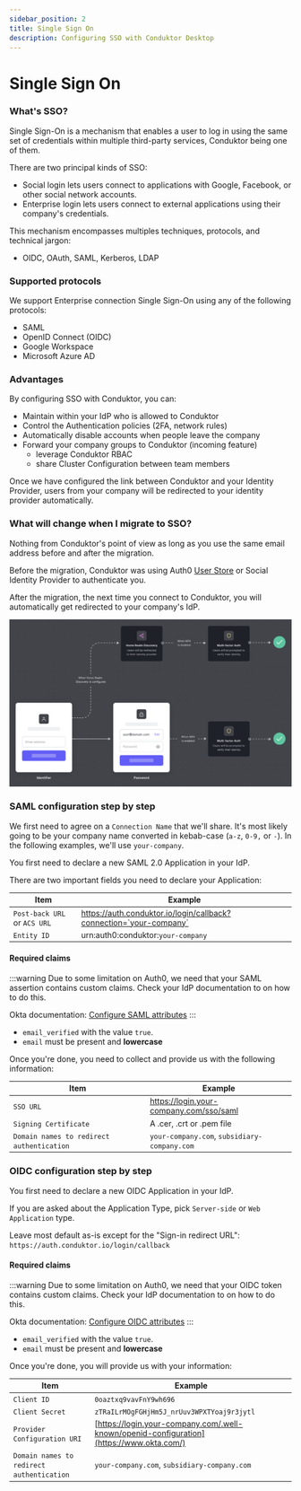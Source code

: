 ```yaml
---
sidebar_position: 2
title: Single Sign On
description: Configuring SSO with Conduktor Desktop
---
```


# Single Sign On

### What's SSO?

Single Sign-On is a mechanism that enables a user to log in using the same set of credentials within multiple third-party services, Conduktor being one of them.

There are two principal kinds of SSO:

- Social login lets users connect to applications with Google, Facebook, or other social network accounts.
- Enterprise login lets users connect to external applications using their company's credentials.

This mechanism encompasses multiples techniques, protocols, and technical jargon:

- OIDC, OAuth, SAML, Kerberos, LDAP

### Supported protocols

We support Enterprise connection Single Sign-On using any of the following protocols:

- SAML
- OpenID Connect (OIDC)
- Google Workspace
- Microsoft Azure AD

### Advantages

By configuring SSO with Conduktor, you can:

- Maintain within your IdP who is allowed to Conduktor
- Control the Authentication policies (2FA, network rules)
- Automatically disable accounts when people leave the company
- Forward your company groups to Conduktor (incoming feature)
  - leverage Conduktor RBAC
  - share Cluster Configuration between team members

Once we have configured the link between Conduktor and your Identity Provider, users from your company will be redirected to your identity provider automatically.

### What will change when I migrate to SSO?

Nothing from Conduktor's point of view as long as you use the same email address before and after the migration.

Before the migration, Conduktor was using Auth0 [User Store](https://auth0.com/docs/authenticate/database-connections/auth0-user-store) or Social Identity Provider to authenticate you.

After the migration, the next time you connect to Conduktor, you will automatically get redirected to your company's IdP.

![Your users will get redirected to your IdP based on their email address](../../assets/universal-login.png)

### SAML configuration step by step

We first need to agree on a `Connection Name` that we'll share. It's most likely going to be your company name converted in kebab-case (`a-z`, `0-9,` or `-`). In the following examples, we'll use `your-company`.

You first need to declare a new SAML 2.0 Application in your IdP.&#x20;

There are two important fields you need to declare your Application:

| Item                         | Example                                                            |
| ---------------------------- | ------------------------------------------------------------------ |
| `Post-back URL` or `ACS URL` | https://auth.conduktor.io/login/callback?connection=`your-company` |
| `Entity ID`                  | urn:auth0:conduktor:`your-company`                                 |

#### Required claims

:::warning
Due to some limitation on Auth0, we need that your SAML assertion contains custom claims. Check your IdP documentation to on how to do this.

Okta documentation: [Configure SAML attributes](https://support.okta.com/help/s/article/How-to-define-and-configure-a-custom-SAML-attribute-statement?language=en_US)
:::

- `email_verified` with the value `true`.&#x20;
- `email` must be present and **lowercase**

Once you're done, you need to collect and provide us with the following information:

| Item                                      | Example                                      |
| ----------------------------------------- | -------------------------------------------- |
| `SSO URL`                                 | https://login.your-company.com/sso/saml      |
| `Signing Certificate`                     | A .cer, .crt or .pem file                    |
| `Domain names to redirect authentication` | `your-company.com`, `subsidiary-company.com` |

### OIDC configuration step by step

You first need to declare a new OIDC Application in your IdP.&#x20;

If you are asked about the Application Type, pick `Server-side` or `Web Application` type.

Leave most default as-is except for the "Sign-in redirect URL": `https://auth.conduktor.io/login/callback`

#### Required claims

:::warning
Due to some limitation on Auth0, we need that your OIDC token contains custom claims. Check your IdP documentation to on how to do this.

Okta documentation: [Configure OIDC attributes](https://developer.okta.com/docs/guides/customize-tokens-returned-from-okta/main)
:::

- `email_verified` with the value `true`.&#x20;
- `email` must be present and **lowercase**

Once you're done, you will provide us with your information:

| Item                                      | Example                                                                                                                            |
| ----------------------------------------- | ---------------------------------------------------------------------------------------------------------------------------------- |
| `Client ID`                               | `0oaztxq9vavFnY9wh696`                                                                                                             |
| `Client Secret`                           | `zTRaILrMOgFGHjHm5J_nrUuv3WPXTYoaj9r3jytl`                                                                                         |
| `Provider Configuration URI`              | [https://login.your-company.com/.well-known/openid-configuration](https://www.okta.com/) |
| `Domain names to redirect authentication` | `your-company.com`, `subsidiary-company.com`                                                                                       |
